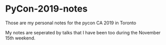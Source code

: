 # PyCon-2019-notes

Those are my personal notes for the pycon CA 2019 in Toronto

My notes are seperated by talks that I have been too during the November 15th weekend.
